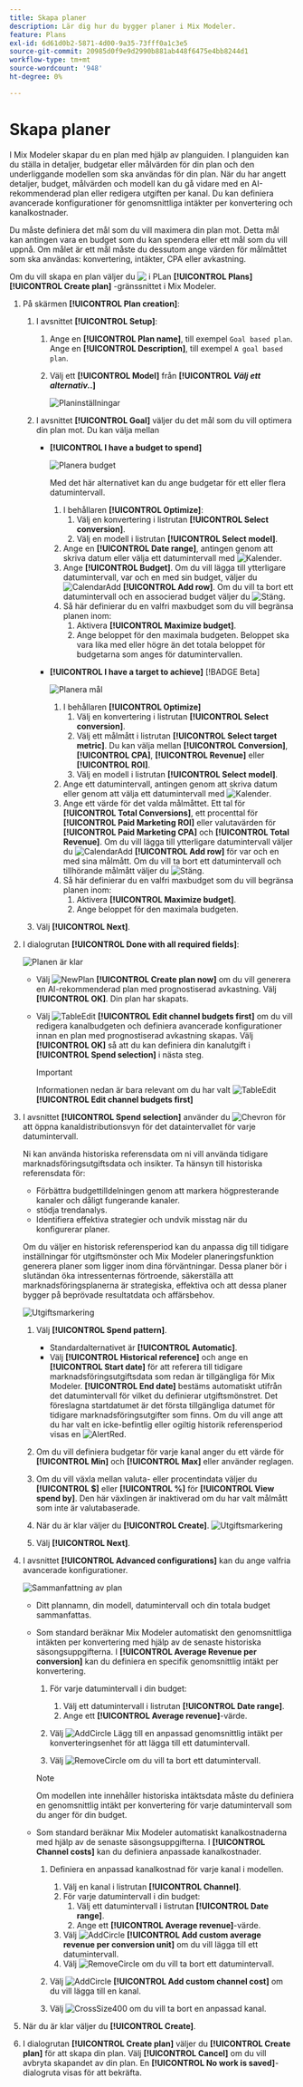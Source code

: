 ```yaml
---
title: Skapa planer
description: Lär dig hur du bygger planer i Mix Modeler.
feature: Plans
exl-id: 6d61d0b2-5871-4d00-9a35-73fff0a1c3e5
source-git-commit: 20985d0f9e9d2990b881ab448f6475e4bb8244d1
workflow-type: tm+mt
source-wordcount: '948'
ht-degree: 0%

---
```



# Skapa planer

I Mix Modeler skapar du en plan med hjälp av planguiden. I planguiden kan du ställa in detaljer, budgetar eller målvärden för din plan och den underliggande modellen som ska användas för din plan. När du har angett detaljer, budget, målvärden och modell kan du gå vidare med en AI-rekommenderad plan eller redigera utgiften per kanal. Du kan definiera avancerade konfigurationer för genomsnittliga intäkter per konvertering och kanalkostnader.

Du måste definiera det mål som du vill maximera din plan mot. Detta mål kan antingen vara en budget som du kan spendera eller ett mål som du vill uppnå. Om målet är ett mål måste du dessutom ange värden för målmåttet som ska användas: konvertering, intäkter, CPA eller avkastning.

Om du vill skapa en plan väljer du ![&#x200B; i &#x200B;](/help/assets/icons/FileChart.svg)PLan **[!UICONTROL Plans]** **[!UICONTROL Create plan]** -gränssnittet i Mix Modeler.


1. På skärmen **[!UICONTROL Plan creation]**:

   1. I avsnittet **[!UICONTROL Setup]**:

      1. Ange en **[!UICONTROL Plan name]**, till exempel `Goal based plan`. Ange en **[!UICONTROL Description]**, till exempel `A goal based plan`.
      1. Välj ett **[!UICONTROL Model]** från **[!UICONTROL _Välj ett alternativ._.]**

         ![Planinställningar](/help/assets/plan-setup.png)

   1. I avsnittet **[!UICONTROL Goal]** väljer du det mål som du vill optimera din plan mot. Du kan välja mellan

      * **[!UICONTROL I have a budget to spend]**

        ![Planera budget](../assets/plan-budget.png)

        Med det här alternativet kan du ange budgetar för ett eller flera datumintervall.

         1. I behållaren **[!UICONTROL Optimize]**:
            1. Välj en konvertering i listrutan **[!UICONTROL Select conversion]**.
            1. Välj en modell i listrutan **[!UICONTROL Select model]**.
         1. Ange en **[!UICONTROL Date range]**, antingen genom att skriva datum eller välja ett datumintervall med ![Kalender](/help/assets/icons/Calendar.svg).
         1. Ange **[!UICONTROL Budget]**.
Om du vill lägga till ytterligare datumintervall, var och en med sin budget, väljer du ![CalendarAdd](/help/assets/icons/CalendarAdd.svg) **[!UICONTROL Add row]**.
Om du vill ta bort ett datumintervall och en associerad budget väljer du ![Stäng](/help/assets/icons/Close.svg).
         1. Så här definierar du en valfri maxbudget som du vill begränsa planen inom:
            1. Aktivera **[!UICONTROL Maximize budget]**.
            1. Ange beloppet för den maximala budgeten. Beloppet ska vara lika med eller högre än det totala beloppet för budgetarna som anges för datumintervallen.


      * **[!UICONTROL I have a target to achieve]** [!BADGE Beta]

        ![Planera mål](../assets/plan-target.png)

         1. I behållaren **[!UICONTROL Optimize]**
            1. Välj en konvertering i listrutan **[!UICONTROL Select conversion]**.
            1. Välj ett målmått i listrutan **[!UICONTROL Select target metric]**. Du kan välja mellan **[!UICONTROL Conversion]**, **[!UICONTROL CPA]**, **[!UICONTROL Revenue]** eller **[!UICONTROL ROI]**.
            1. Välj en modell i listrutan **[!UICONTROL Select model]**.
         1. Ange ett datumintervall, antingen genom att skriva datum eller genom att välja ett datumintervall med ![Kalender](/help/assets/icons/Calendar.svg).
         1. Ange ett värde för det valda målmåttet. Ett tal för **[!UICONTROL Total Conversions]**, ett procenttal för **[!UICONTROL Paid Marketing ROI]** eller valutavärden för **[!UICONTROL Paid Marketing CPA]** och **[!UICONTROL Total Revenue]**.
Om du vill lägga till ytterligare datumintervall väljer du ![CalendarAdd](/help/assets/icons/CalendarAdd.svg) **[!UICONTROL Add row]** för var och en med sina målmått.
Om du vill ta bort ett datumintervall och tillhörande målmått väljer du ![Stäng](/help/assets/icons/Close.svg).
         1. Så här definierar du en valfri maxbudget som du vill begränsa planen inom:
            1. Aktivera **[!UICONTROL Maximize budget]**.
            1. Ange beloppet för den maximala budgeten.


   1. Välj **[!UICONTROL Next]**.

1. I dialogrutan **[!UICONTROL Done with all required fields]**:

   ![Planen är klar](/help/assets/plan-done-required-fields.png)

   * Välj ![NewPlan](/help/assets/icons/NewPlan.svg) **[!UICONTROL Create plan now]** om du vill generera en AI-rekommenderad plan med prognostiserad avkastning. Välj **[!UICONTROL OK]**. Din plan har skapats.





   * Välj ![TableEdit](/help/assets/icons/TableEdit.svg) **[!UICONTROL Edit channel budgets first]** om du vill redigera kanalbudgeten och definiera avancerade konfigurationer innan en plan med prognostiserad avkastning skapas.  Välj **[!UICONTROL OK]** så att du kan definiera din kanalutgift i **[!UICONTROL Spend selection]** i nästa steg.


     >[!IMPORTANT]
     >
     >Informationen nedan är bara relevant om du har valt ![TableEdit](/help/assets/icons/TableEdit.svg) **[!UICONTROL Edit channel budgets first]**


1. I avsnittet **[!UICONTROL Spend selection]** använder du ![Chevron](/help/assets/icons/ChevronRight.svg) för att öppna kanaldistributionsvyn för det dataintervallet för varje datumintervall.

   Ni kan använda historiska referensdata om ni vill använda tidigare marknadsföringsutgiftsdata och insikter. Ta hänsyn till historiska referensdata för:

   * Förbättra budgettilldelningen genom att markera högpresterande kanaler och dåligt fungerande kanaler.
   * stödja trendanalys.
   * Identifiera effektiva strategier och undvik misstag när du konfigurerar planer.

   Om du väljer en historisk referensperiod kan du anpassa dig till tidigare inställningar för utgiftsmönster och Mix Modeler planeringsfunktion generera planer som ligger inom dina förväntningar. Dessa planer bör i slutändan öka intressenternas förtroende, säkerställa att marknadsföringsplanerna är strategiska, effektiva och att dessa planer bygger på beprövade resultatdata och affärsbehov.

   ![Utgiftsmarkering](/help/assets/plan-spend-selection.png)

   1. Välj **[!UICONTROL Spend pattern]**.

      * Standardalternativet är **[!UICONTROL Automatic]**.
      * Välj **[!UICONTROL Historical reference]** och ange en **[!UICONTROL Start date]** för att referera till tidigare marknadsföringsutgiftsdata som redan är tillgängliga för Mix Modeler. **[!UICONTROL End date]** bestäms automatiskt utifrån det datumintervall för vilket du definierar utgiftsmönstret. Det föreslagna startdatumet är det första tillgängliga datumet för tidigare marknadsföringsutgifter som finns. Om du vill ange att du har valt en icke-befintlig eller ogiltig historik referensperiod visas en ![AlertRed](/help/assets/icons/AlertRed.svg).

   1. Om du vill definiera budgetar för varje kanal anger du ett värde för **[!UICONTROL Min]** och **[!UICONTROL Max]** eller använder reglagen.

   1. Om du vill växla mellan valuta- eller procentindata väljer du **[!UICONTROL $]** eller **[!UICONTROL %]** för **[!UICONTROL View spend by]**. Den här växlingen är inaktiverad om du har valt målmått som inte är valutabaserade.

   1. När du är klar väljer du **[!UICONTROL Create]**.
      ![Utgiftsmarkering](/help/assets/plan-spend-selection.png)

   1. Välj **[!UICONTROL Next]**.



1. I avsnittet **[!UICONTROL Advanced configurations]** kan du ange valfria avancerade konfigurationer.

   ![Sammanfattning av plan](../assets/plan-advanced-configurations.png)

   * Ditt plannamn, din modell, datumintervall och din totala budget sammanfattas.

   * Som standard beräknar Mix Modeler automatiskt den genomsnittliga intäkten per konvertering med hjälp av de senaste historiska säsongsuppgifterna. I **[!UICONTROL Average Revenue per conversion]** kan du definiera en specifik genomsnittlig intäkt per konvertering.

      1. För varje datumintervall i din budget:

         1. Välj ett datumintervall i listrutan **[!UICONTROL Date range]**.
         1. Ange ett **[!UICONTROL Average revenue]**-värde.

      1. Välj ![AddCircle](/help/assets/icons/AddCircle.svg) Lägg till en anpassad genomsnittlig intäkt per konverteringsenhet för att lägga till ett datumintervall.
      1. Välj ![RemoveCircle](/help/assets/icons/RemoveCircle.svg) om du vill ta bort ett datumintervall.

     >[!NOTE]
     >
     >Om modellen inte innehåller historiska intäktsdata måste du definiera en genomsnittlig intäkt per konvertering för varje datumintervall som du anger för din budget.
     >

   * Som standard beräknar Mix Modeler automatiskt kanalkostnaderna med hjälp av de senaste säsongsuppgifterna. I **[!UICONTROL Channel costs]** kan du definiera anpassade kanalkostnader.

      1. Definiera en anpassad kanalkostnad för varje kanal i modellen.

         1. Välj en kanal i listrutan **[!UICONTROL Channel]**.
         1. För varje datumintervall i din budget:
            1. Välj ett datumintervall i listrutan **[!UICONTROL Date range]**.
            1. Ange ett **[!UICONTROL Average revenue]**-värde.
         1. Välj ![AddCircle](/help/assets/icons/AddCircle.svg) **[!UICONTROL Add custom average revenue per conversion unit]** om du vill lägga till ett datumintervall.
         1. Välj ![RemoveCircle](/help/assets/icons/RemoveCircle.svg) om du vill ta bort ett datumintervall.

      1. Välj ![AddCircle](/help/assets/icons/AddCircle.svg) **[!UICONTROL Add custom channel cost]** om du vill lägga till en kanal.
      1. Välj ![CrossSize400](/help/assets/icons/CrossSize400.svg) om du vill ta bort en anpassad kanal.


1. När du är klar väljer du **[!UICONTROL Create]**.

1. I dialogrutan **[!UICONTROL Create plan]** väljer du **[!UICONTROL Create plan]** för att skapa din plan. Välj **[!UICONTROL Cancel]** om du vill avbryta skapandet av din plan. En **[!UICONTROL No work is saved]**-dialogruta visas för att bekräfta.

